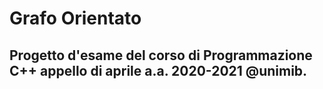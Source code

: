 # Grafo Orientato
## Progetto d'esame del corso di **Programmazione C++** appello di aprile a.a. 2020-2021 @unimib.